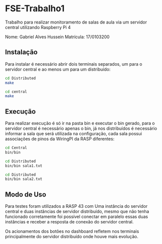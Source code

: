 # FSE-Trabalho1

Trabalho para realizar monitoramento de salas de aula via um servidor central utilizando Raspberry Pi 4

Nome: Gabriel Alves Hussein
Matrícula: 17/0103200

## Instalação

Para instalar é necessário abrir dois terminais separados, um para o servidor central e ao menos um para um distribuído:

```bash
cd Distributed
make
```

```bash
cd central
make
```

## Execução

Para realizar execução é só ir na pasta bin e executar o bin gerado, para o servidor central é necessário apenas o bin, já nos distribuídos é necessário informar a sala que será utilizada na configuração, cada sala possui associações de pinos da WiringPI da RASP diferentes:

```bash
cd Central
bin/bin
```

```bash
cd Distributed
bin/bin sala1.txt
```

```bash
cd Distributed
bin/bin sala2.txt
```

## Modo de Uso

Para testes foram utilizados a RASP 43 com Uma instância do servidor central e duas instâncias de servidor distribuído, mesmo que não tenha funcionado corretamente foi possível conectar em paralelo essas duas instâncias e receber a resposta de conexão do servidor central.

Os acionamentos dos botões no dashboard refletem nos terminais principalmente do servidor distribuído onde houve mais evolução.
